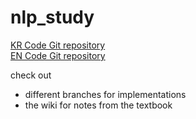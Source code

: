 # nlp_study

[KR Code Git repository](https://github.com/rickiepark/nlp-with-pytorch)  
[EN Code Git repository](https://github.com/joosthub/PyTorchNLPBook)

check out 
- different branches for implementations
- the wiki for notes from the textbook
